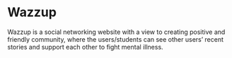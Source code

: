 # Wazzup

Wazzup is a social networking website with a view to creating positive and friendly community, where the users/students can see other users’ recent stories and support each other to fight mental illness.
